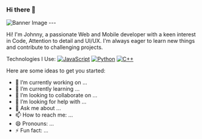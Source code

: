 ### Hi there 👋
![Banner Image](https://images.pexels.com/photos/577585/pexels-photo-577585.jpeg?auto=compress&cs=tinysrgb&w=1260&h=750&dpr=1)  ---

Hi! I'm Johnny, a passionate Web and Mobile developer with a keen interest in Code, Attention to detail and UI/UX. I'm always eager to learn new things and contribute to challenging projects.

Technologies I Use:
[![JavaScript](https://img.shields.io/badge/javascript-%3E%3D-yellow.svg?style=for-flat)](https://www.javascript.com/)
[![Python](https://img.shields.io/badge/python-3.x-blue.svg?style=for-flat)](https://www.python.org/)
[![C++](https://img.shields.io/badge/c%2B%2B-17-orange.svg?style=for-flat)](https://www.cplusplus.com/)



Here are some ideas to get you started:

- 🔭 I’m currently working on ...
- 🌱 I’m currently learning ...
- 👯 I’m looking to collaborate on ...
- 🤔 I’m looking for help with ...
- 💬 Ask me about ...
- 📫 How to reach me: ...
- 😄 Pronouns: ...
- ⚡ Fun fact: ...

